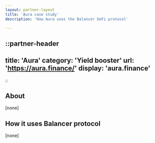 ```yaml
---
layout: partner-layout
title: 'Aura case study'
description: 'How Aura uses the Balancer DeFi protocol'

---
```


::partner-header
---
title: 'Aura'
category: 'Yield booster'
url: 'https://aura.finance/'
display: 'aura.finance'
---
::

## About

[none]

## How it uses Balancer protocol

[none]